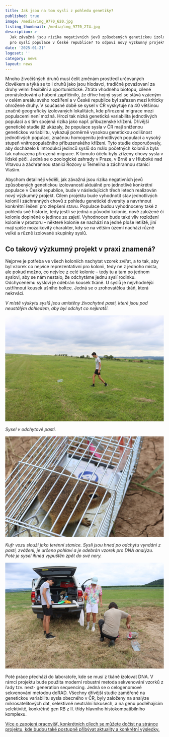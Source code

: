 ```yaml
---
title: Jak jsou na tom sysli z pohledu genetiky?
published: true
image: /media/img_9770_620.jpg
listing_thumbnail: /media/img_9770_274.jpg
description: >-
  Jak závažná jsou rizika negativních jevů způsobených genetickou izolovaností
  pro syslí populace v České republice? To odpoví nový výzkumný projekt.
date: '2025-01-21'
logoset: ''
category: news
layout: news
---
```

Mnoho živočišných druhů musí čelit změnám prostředí určovaných člověkem a týká se to i druhů jako jsou hlodavci, tradičně považovaní za druhy velmi flexibilní a oportunistické. Ztráta vhodného biotopu, cílené pronásledování a hubení zapříčinilo, že dříve hojný sysel se stává vzácným v celém areálu svého rozšíření a v České republice byl zařazen mezi kriticky ohrožené druhy. V současné době se sysel v ČR vyskytuje na 40 většinou značně geograficky izolovaných lokalitách, kde přirozená migrace mezi populacemi není možná. Hrozí tak nízká genetická variabilita jednotlivých populací a s tím spojená rizika jako např. příbuzenské křížení. Dřívější genetické studie již ukázaly, že populace sysla v ČR mají sníženou genetickou variabilitu, vykazují poměrně vysokou genetickou odlišnost jednotlivých populací, značnou homogenitu jednotlivých populací a vysoký stupeň vnitropopulačního příbuzenského křížení. Tyto studie doporučovaly, aby docházelo k introdukci jedinců syslů do málo početných kolonií a byla tak nahrazena přirozená migrace. K tomuto účelu byly zřízeny chovy sysla v lidské péči. Jedná se o zoologické zahrady v Praze, v Brně a v Hluboké nad Vltavou a záchrannou stanici Rozovy u Temelína a záchrannou stanici Vlašim.

Abychom detailněji věděli, jak závažná jsou rizika negativních jevů způsobených genetickou izolovaností aktuálně pro jednotlivé konkrétní populace v České republice, bude v následujících třech letech realizován nový výzkumný projekt. Cílem projektu bude vyhodnotit stav jednotlivých kolonií i záchranných chovů z pohledu genetické diversity a navrhnout konkrétní řešení pro zlepšení stavu. Populace budou vyhodnoceny také z pohledu své historie, tedy jestli se jedná o původní kolonie, nově založené či kolonie doplněné o jedince ze zajetí. Vyhodnocen bude také vliv rozložení kolonie v prostoru – některé kolonie se nachází na jedné ploše letiště, jiní mají spíše mozaikovitý charakter, kdy se na větším území nachází různě velké a různě izolované skupinky syslů.

## Co takový výzkumný projekt v praxi znamená?

Nejprve je potřeba ve všech koloniích nachytat vzorek zvířat, a to tak, aby byl vzorek co nejvíce reprezentativní pro kolonii, tedy ne z jednoho místa, ale pokud možno, co nejvíce z celé kolonie – tedy tu a tam po jednom syslovi, aby se nám nestalo, že odchytáme jednu syslí rodinku. Odchycenému syslovi je odebrán kousek tkáně. U syslů je nejvhodnější ustřihnout kousek ušního boltce. Jedná se o zrohovatělou tkáň, která nekrvácí. 

_V místě výskytu syslů jsou umístěny živochytné pasti, které jsou pod neustálým dohledem, aby byl odchyt co nejkratší._

![](/media/img_9953_620.jpg)

_Sysel v odchytové pasti._

![](/media/img_9969_620.jpg)

_Kufr vozu slouží jako terénní stanice. Sysli jsou hned po odchytu vyndáni z pasti, zváženi, je určeno pohlaví a je odebrán vzorek pro DNA analýzu. Poté je sysel ihned vypuštěn zpět do své nory._

![](/media/img_9972_620.jpg)

Poté práce přechází do laboratoře, kde se musí z tkáně izolovat DNA. V rámci projektu bude použita moderní robustní metoda sekvenování vzorků z řady tzv. next- generation sequencing. Jedná se o celogenomové sekvenování metodou ddRAD. Všechny dřívější studie zaměřené na genetickou variabilitu sysla obecného v ČR, byly založeny na analýze mikrosatelitových dat, selektivně neutrální lokusech, a na genu podléhajícím selektivitě, konkrétně gen RB z II. třídy hlavního histokompatibilního komplexu.

[Více o zapojení pracovišť, konkrétních cílech se můžete dočíst na stránce projektu, kde budou také postupně přibývat aktuality a konkrétní výsledky.](/projekty/sysel_genetika)
